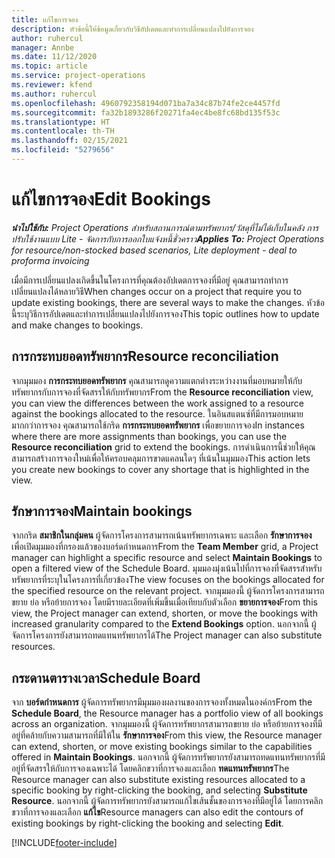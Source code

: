 ```yaml
---
title: แก้ไขการจอง
description: หัวข้อนี้ให้ข้อมูลเกี่ยวกับวิธีอัปเดตและทำการเปลี่ยนแปลงไปยังการจอง
author: ruhercul
manager: Annbe
ms.date: 11/12/2020
ms.topic: article
ms.service: project-operations
ms.reviewer: kfend
ms.author: ruhercul
ms.openlocfilehash: 4960792358194d071ba7a34c87b74fe2ce4457fd
ms.sourcegitcommit: fa32b1893286f20271fa4ec4be8fc68bd135f53c
ms.translationtype: HT
ms.contentlocale: th-TH
ms.lasthandoff: 02/15/2021
ms.locfileid: "5279656"
---
```

# <a name="edit-bookings"></a><span data-ttu-id="55bf6-103">แก้ไขการจอง</span><span class="sxs-lookup"><span data-stu-id="55bf6-103">Edit Bookings</span></span>

<span data-ttu-id="55bf6-104">_**นำไปใช้กับ:** Project Operations สำหรับสถานการณ์ตามทรัพยากร/วัสดุที่ไม่ได้เก็บในคลัง การปรับใช้งานแบบ Lite - จัดการกับการออกใบแจ้งหนี้ชั่วคราว_</span><span class="sxs-lookup"><span data-stu-id="55bf6-104">_**Applies To:** Project Operations for resource/non-stocked based scenarios, Lite deployment - deal to proforma invoicing_</span></span>


<span data-ttu-id="55bf6-105">เมื่อมีการเปลี่ยนแปลงเกิดขึ้นในโครงการที่คุณต้องอัปเดตการจองที่มีอยู่ คุณสามารถทำการเปลี่ยนแปลงได้หลายวิธี</span><span class="sxs-lookup"><span data-stu-id="55bf6-105">When changes occur on a project that require you to update existing bookings, there are several ways to make the changes.</span></span> <span data-ttu-id="55bf6-106">หัวข้อนี้ระบุวิธีการอัปเดตและทำการเปลี่ยนแปลงไปยังการจอง</span><span class="sxs-lookup"><span data-stu-id="55bf6-106">This topic outlines how to update and make changes to bookings.</span></span>

## <a name="resource-reconciliation"></a><span data-ttu-id="55bf6-107">การกระทบยอดทรัพยากร</span><span class="sxs-lookup"><span data-stu-id="55bf6-107">Resource reconciliation</span></span>

<span data-ttu-id="55bf6-108">จากมุมมอง **การกระทบยอดทรัพยากร** คุณสามารถดูความแตกต่างระหว่างงานที่มอบหมายให้กับทรัพยากรกับการจองที่จัดสรรให้กับทรัพยากร</span><span class="sxs-lookup"><span data-stu-id="55bf6-108">From the **Resource reconciliation** view, you can view the differences between the work assigned to a resource against the bookings allocated to the resource.</span></span> <span data-ttu-id="55bf6-109">ในอินสแตนซ์ที่มีการมอบหมายมากกว่าการจอง คุณสามารถใช้กริด **การกระทบยอดทรัพยากร** เพื่อขยายการจอง</span><span class="sxs-lookup"><span data-stu-id="55bf6-109">In instances where there are more assignments than bookings, you can use the **Resource reconciliation** grid to extend the bookings.</span></span> <span data-ttu-id="55bf6-110">การดำเนินการนี้ช่วยให้คุณสามารถสร้างการจองใหม่เพื่อให้ครอบคลุมการขาดแคลนใดๆ ที่เน้นในมุมมอง</span><span class="sxs-lookup"><span data-stu-id="55bf6-110">This action lets you create new bookings to cover any shortage that is highlighted in the view.</span></span>

## <a name="maintain-bookings"></a><span data-ttu-id="55bf6-111">รักษาการจอง</span><span class="sxs-lookup"><span data-stu-id="55bf6-111">Maintain bookings</span></span>

<span data-ttu-id="55bf6-112">จากกริด **สมาชิกในกลุ่มคน** ผู้จัดการโครงการสามารถเน้นทรัพยากรเฉพาะ และเลือก **รักษาการจอง** เพื่อเปิดมุมมองที่กรองแล้วของบอร์ดกำหนดการ</span><span class="sxs-lookup"><span data-stu-id="55bf6-112">From the **Team Member** grid, a Project manager can highlight a specific resource and select **Maintain Bookings** to open a filtered view of the Schedule Board.</span></span> <span data-ttu-id="55bf6-113">มุมมองมุ่งเน้นไปที่การจองที่จัดสรรสำหรับทรัพยากรที่ระบุในโครงการที่เกี่ยวข้อง</span><span class="sxs-lookup"><span data-stu-id="55bf6-113">The view focuses on the bookings allocated for the specified resource on the relevant project.</span></span> <span data-ttu-id="55bf6-114">จากมุมมองนี้ ผู้จัดการโครงการสามารถขยาย ย่อ หรือย้ายการจอง โดยมีรายละเอียดที่เพิ่มขึ้นเมื่อเทียบกับตัวเลือก **ขยายการจอง**</span><span class="sxs-lookup"><span data-stu-id="55bf6-114">From this view, the Project manager can extend, shorten, or move the bookings with increased granularity compared to the **Extend Bookings** option.</span></span> <span data-ttu-id="55bf6-115">นอกจากนี้ ผู้จัดการโครงการยังสามารถทดแทนทรัพยากรได้</span><span class="sxs-lookup"><span data-stu-id="55bf6-115">The Project manager can also substitute resources.</span></span>

## <a name="schedule-board"></a><span data-ttu-id="55bf6-116">กระดานตารางเวลา</span><span class="sxs-lookup"><span data-stu-id="55bf6-116">Schedule Board</span></span>

<span data-ttu-id="55bf6-117">จาก **บอร์ดกำหนดการ** ผู้จัดการทรัพยากรมีมุมมองผลงานของการจองทั้งหมดในองค์กร</span><span class="sxs-lookup"><span data-stu-id="55bf6-117">From the **Schedule Board**, the Resource manager has a portfolio view of all bookings across an organization.</span></span> <span data-ttu-id="55bf6-118">จากมุมมองนี้ ผู้จัดการทรัพยากรสามารถขยาย ย่อ หรือย้ายการจองที่มีอยู่ที่คล้ายกับความสามารถที่มีให้ใน **รักษาการจอง**</span><span class="sxs-lookup"><span data-stu-id="55bf6-118">From this view, the Resource manager can extend, shorten, or move existing bookings similar to the capabilities offered in **Maintain Bookings**.</span></span> <span data-ttu-id="55bf6-119">นอกจากนี้ ผู้จัดการทรัพยากรยังสามารถทดแทนทรัพยากรที่มีอยู่ที่จัดสรรให้กับการจองเฉพาะได้ โดยคลิกขวาที่การจองและเลือก **ทดแทนทรัพยากร**</span><span class="sxs-lookup"><span data-stu-id="55bf6-119">The Resource manager can also substitute existing resources allocated to a specific booking by right-clicking the booking, and selecting **Substitute Resource**.</span></span> <span data-ttu-id="55bf6-120">นอกจากนี้ ผู้จัดการทรัพยากรยังสามารถแก้ไขเส้นชั้นของการจองที่มีอยู่ได้ โดยการคลิกขวาที่การจองและเลือก **แก้ไข**</span><span class="sxs-lookup"><span data-stu-id="55bf6-120">Resource managers can also edit the contours of existing bookings by right-clicking the booking and selecting **Edit**.</span></span>


[!INCLUDE[footer-include](../includes/footer-banner.md)]